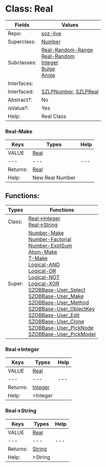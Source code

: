
# Class:	Real

| Fields | Values |
| --------- | --------- |
| Repo: | [soz-live](/repos/soz-live.html) |
| Superclass: | [Number](Number.html) |
| Subclasses: | [Real-Random-Range](Real-Random-Range.html) <br> [Real-Random](Real-Random.html) <br> [Integer](Integer.html) <br> [Bulge](Bulge.html) <br> [Angle](Angle.html) |
| Interfaces: |  |
| Interfaced: | [SZLPNumber](SZLPNumber.html), [SZLPReal](SZLPReal.html) |
| Abstract?: | No |
| isValue?: | Yes |
| Help: | Real Class |

### Real-Make

| Keys | Types | Help |
| --------- | --------- | --------- |
| VALUE | [Real](Real.html) |  |
| --- | --- | --- |
| Returns: | [Real](Real.html) |
| Help: | New Real Number |


## Functions:

| Types | Functions |
| --------- | --------- |
| Class: | [Real->Integer](#Real->Integer) <br> [Real->String](#Real->String) |
| Super: | [Number-Make](Number.html) <br> [Number-Factorial](Number.html) <br> [Number-ExptSum](Number.html) <br> [Atom-Make](Atom.html) <br> [T-Make](T.html) <br> [Logical-AND](Logical.html) <br> [Logical-OR](Logical.html) <br> [Logical-NOT](Logical.html) <br> [Logical-XOR](Logical.html) <br> [SZOBBase-User_Select](SZOBBase.html) <br> [SZOBBase-User_Make](SZOBBase.html) <br> [SZOBBase-User_Method](SZOBBase.html) <br> [SZOBBase-User_ObjectKey](SZOBBase.html) <br> [SZOBBase-User_Edit](SZOBBase.html) <br> [SZOBBase-User_Clone](SZOBBase.html) <br> [SZOBBase-User_PickNode](SZOBBase.html) <br> [SZOBBase-User_PickModel](SZOBBase.html) |


### Real->Integer

| Keys | Types | Help |
| --------- | --------- | --------- |
| VALUE | [Real](Real.html) |  |
| --- | --- | --- |
| Returns: | [Integer](Integer.html) |
| Help: | >Integer |

### Real->String

| Keys | Types | Help |
| --------- | --------- | --------- |
| VALUE | [Real](Real.html) |  |
| --- | --- | --- |
| Returns: | [String](String.html) |
| Help: | >String |

